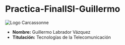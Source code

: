 # Practica-FinalISI-Guillermo
![Logo Carcassonne](http://gamefindr.co/wp-content/uploads/2015/03/LOGO-CARCASSONNE-1280x420.jpg "Logo Carcassonne")
* __Nombre:__ Guillermo Labrador Vázquez
* __Titulación:__ Tecnologías de la Telecomunicación

